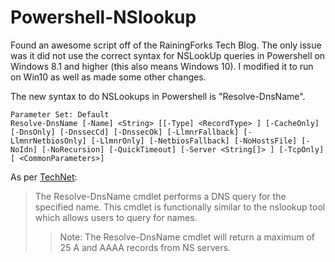 # Powershell-NSlookup

Found an awesome script off of the RainingForks Tech Blog. The only issue was it did not use the correct syntax for NSLookUp queries in Powershell on Windows 8.1 and higher (this also means Windows 10). I modified it to run on Win10 as well as made some other changes.

The new syntax to do NSLookups in Powershell is "Resolve-DnsName".

    Parameter Set: Default  
    Resolve-DnsName [-Name] <String> [[-Type] <RecordType> ] [-CacheOnly] [-DnsOnly] [-DnssecCd] [-DnssecOk] [-LlmnrFallback] [-LlmnrNetbiosOnly] [-LlmnrOnly] [-NetbiosFallback] [-NoHostsFile] [-NoIdn] [-NoRecursion] [-QuickTimeout] [-Server <String[]> ] [-TcpOnly] [ <CommonParameters>]
    
As per [TechNet](https://technet.microsoft.com/en-us/library/jj590781(v=wps.630).aspx):  
> The Resolve-DnsName cmdlet performs a DNS query for the specified name. This cmdlet is functionally similar to the nslookup tool which allows users to query for names.
>> Note: The Resolve-DnsName cmdlet will return a maximum of 25 A and AAAA records from NS servers.
